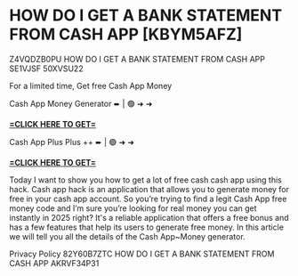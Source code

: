 # HOW DO I GET A BANK STATEMENT FROM CASH APP [KBYM5AFZ]

Z4VQDZB0PU HOW DO I GET A BANK STATEMENT FROM CASH APP SE1VJSF 50XVSU22

For a limited time, Get free Cash App Money

Cash App Money Generator ➨ | 🟢 ➜ ➜ 

**[=CLICK HERE TO GET=](https://www.google.com/url?q=https%3A%2F%2Fappbitly.com%2FIVqWW)**

Cash App Plus Plus ++ ➨ | 🟢 ➜ ➜ 

**[=CLICK HERE TO GET=](https://www.google.com/url?q=https%3A%2F%2Fappbitly.com%2FaeCym)**

Today I want to show you how to get a lot of free cash cash app using this hack. Cash app hack is an application that allows you to generate money for free in your cash app account. So you’re trying to find a legit Cash App free money code and I’m sure you’re looking for real money you can get instantly in 2025 right? It's a reliable application that offers a free bonus and has a few features that help its users to generate free money. In this article we will tell you all the details of the Cash App~Money generator. 

Privacy Policy 82Y60B7ZTC HOW DO I GET A BANK STATEMENT FROM CASH APP AKRVF34P31

